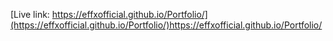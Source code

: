 [Live link: https://effxofficial.github.io/Portfolio/](https://effxofficial.github.io/Portfolio/)https://effxofficial.github.io/Portfolio/
